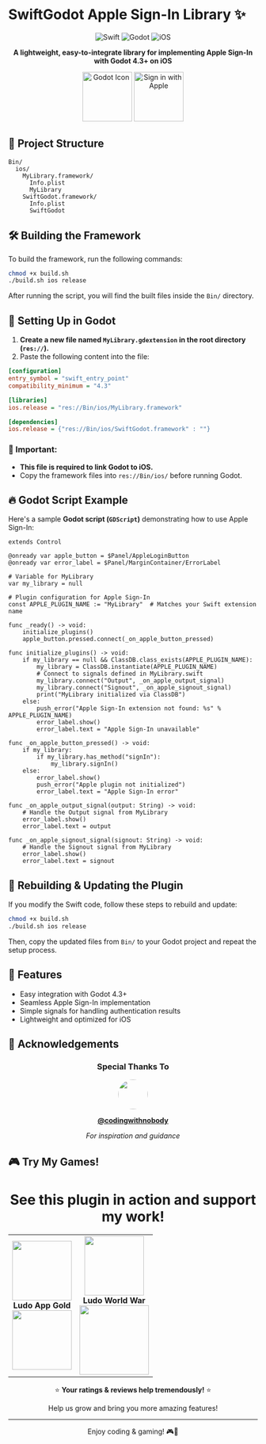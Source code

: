 # SwiftGodot Apple Sign-In Library ✨

<div align="center">
  
  ![Swift](https://img.shields.io/badge/Swift-FA7343?style=for-the-badge&logo=swift&logoColor=white)
  ![Godot](https://img.shields.io/badge/Godot-478CBF?style=for-the-badge&logo=GodotEngine&logoColor=white)
  ![iOS](https://img.shields.io/badge/iOS-000000?style=for-the-badge&logo=ios&logoColor=white)
  
  **A lightweight, easy-to-integrate library for implementing Apple Sign-In with Godot 4.3+ on iOS**
</div>

<p align="center">
  <img src="https://raw.githubusercontent.com/godotengine/godot-website/master/assets/press/icon_curve.svg" width="100" alt="Godot Icon"/>
  <img src="https://developer.apple.com/assets/elements/icons/sign-in-with-apple/sign-in-with-apple-black-100x100.png" width="100" alt="Sign in with Apple"/>
</p>

## 📂 Project Structure

```
Bin/
  ios/
    MyLibrary.framework/
      Info.plist
      MyLibrary
    SwiftGodot.framework/
      Info.plist
      SwiftGodot
```

## 🛠️ Building the Framework

To build the framework, run the following commands:

```sh
chmod +x build.sh
./build.sh ios release
```

After running the script, you will find the built files inside the `Bin/` directory.

## 🔗 Setting Up in Godot

1. **Create a new file named `MyLibrary.gdextension` in the root directory (`res://`).**
2. Paste the following content into the file:

```ini
[configuration]
entry_symbol = "swift_entry_point"
compatibility_minimum = "4.3"

[libraries]
ios.release = "res://Bin/ios/MyLibrary.framework"

[dependencies]
ios.release = {"res://Bin/ios/SwiftGodot.framework" : ""}
```

### 📌 Important:
- **This file is required to link Godot to iOS.**
- Copy the framework files into `res://Bin/ios/` before running Godot.

## 🔥 Godot Script Example

Here's a sample **Godot script (`GDScript`)** demonstrating how to use Apple Sign-In:

```gdscript
extends Control

@onready var apple_button = $Panel/AppleLoginButton
@onready var error_label = $Panel/MarginContainer/ErrorLabel

# Variable for MyLibrary
var my_library = null

# Plugin configuration for Apple Sign-In
const APPLE_PLUGIN_NAME := "MyLibrary"  # Matches your Swift extension name

func _ready() -> void:
    initialize_plugins()
    apple_button.pressed.connect(_on_apple_button_pressed)

func initialize_plugins() -> void:
    if my_library == null && ClassDB.class_exists(APPLE_PLUGIN_NAME):
        my_library = ClassDB.instantiate(APPLE_PLUGIN_NAME)
        # Connect to signals defined in MyLibrary.swift
        my_library.connect("Output", _on_apple_output_signal)
        my_library.connect("Signout", _on_apple_signout_signal)
        print("MyLibrary initialized via ClassDB")
    else:
        push_error("Apple Sign-In extension not found: %s" % APPLE_PLUGIN_NAME)
        error_label.show()
        error_label.text = "Apple Sign-In unavailable"

func _on_apple_button_pressed() -> void:
    if my_library:
        if my_library.has_method("signIn"):
            my_library.signIn()
    else:
        error_label.show()
        push_error("Apple plugin not initialized")
        error_label.text = "Apple Sign-In error"

func _on_apple_output_signal(output: String) -> void:
    # Handle the Output signal from MyLibrary
    error_label.show()
    error_label.text = output

func _on_apple_signout_signal(signout: String) -> void:
    # Handle the Signout signal from MyLibrary
    error_label.show()
    error_label.text = signout
```

## 🔄 Rebuilding & Updating the Plugin

If you modify the Swift code, follow these steps to rebuild and update:

```sh
chmod +x build.sh
./build.sh ios release
```

Then, copy the updated files from `Bin/` to your Godot project and repeat the setup process.

## 🌟 Features

- Easy integration with Godot 4.3+
- Seamless Apple Sign-In implementation
- Simple signals for handling authentication results
- Lightweight and optimized for iOS

## 🙌 Acknowledgements

<div align="center">
  
  ### Special Thanks To
  
  [<img src="https://yt3.ggpht.com/ytc/placeholder" width="60" style="border-radius:50%">](https://www.youtube.com/@codingwithnobody)
  
  **[@codingwithnobody](https://www.youtube.com/@codingwithnobody)**
  
  *For inspiration and guidance*
</div>

## 🎮 Try My Games!

<div align="center">
  <h1>See this plugin in action and support my work!</h1>
  
  <table>
    <tr>
      <td align="center">
        <img src="https://play-lh.googleusercontent.com/l-usbpBq0OuurA1e9FJSlnnVVa1HQpcUCMv_RlM63zk7jGUvXRC10Z9hDuqA83DTU6A=w240-h480-rw" width="120" height="120"><br>
        <b>Ludo App Gold</b><br>
        <a href="https://apps.apple.com/np/app/ludo-app-gold/id6504749605">
          <img src="https://developer.apple.com/app-store/marketing/guidelines/images/badge-download-on-the-app-store.svg" width="120">
        </a>
      </td>
      <td align="center">
        <img src="https://play-lh.googleusercontent.com/l-usbpBq0OuurA1e9FJSlnnVVa1HQpcUCMv_RlM63zk7jGUvXRC10Z9hDuqA83DTU6A=w240-h480-rw" width="120" height="120)" width="120" height="120"><br>
        <b>Ludo World War</b><br>
        <a href="https://play.google.com/store/apps/details?id=com.ludosimplegame.ludo_simple">
          <img src="https://play.google.com/intl/en_us/badges/static/images/badges/en_badge_web_generic.png" width="140">
        </a>
      </td>
    </tr>
  </table>
  
  ⭐ **Your ratings & reviews help tremendously!** ⭐
  
  Help us grow and bring you more amazing features!
</div>

---

<p align="center">
  Enjoy coding & gaming! 🎮🚀
</p>
